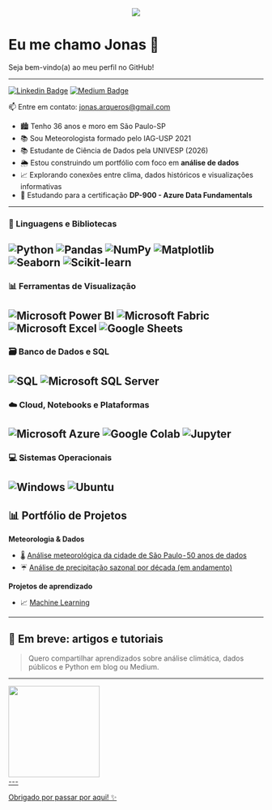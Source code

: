 <p align="center">
  <img src="https://capsule-render.vercel.app/api?type=waving&color=0:6dd5ed,100:2193b0&height=150&section=header&text=Olá!&fontColor=ffffff&fontSize=30"/>
</p>

# Eu me chamo Jonas 👋  
Seja bem-vindo(a) ao meu perfil no GitHub!

---

[![Linkedin Badge](https://img.shields.io/badge/LinkedIn-0077B5?style=for-the-badge&logo=linkedin&logoColor=white
)](https://www.linkedin.com/in/jonas-guitart-guimaraes-de-arqueros-e-ribeiro/)
[![Medium Badge](https://img.shields.io/badge/Medium-12100E?style=for-the-badge&logo=medium&logoColor=white
)](https://medium.com/@jonas.arqueros)

📫 Entre em contato: [jonas.arqueros@gmail.com](mailto:jonas.arqueros@gmail.com)


- 🏙️ Tenho 36 anos e moro em São Paulo-SP
- 📚 Sou Meteorologista formado pelo IAG-USP 2021
- 📚 Estudante de Ciência de Dados pela UNIVESP (2026)
- 🌦️ Estou construindo um portfólio com foco em **análise de dados**  
- 📈 Explorando conexões entre clima, dados históricos e visualizações informativas  
- 🎯 Estudando para a certificação **DP-900 - Azure Data Fundamentals**
---

### 🐍 Linguagens e Bibliotecas

![Python](https://img.shields.io/badge/-Python-3776AB?style=plastic&logo=python&logoColor=white)
![Pandas](https://img.shields.io/badge/-Pandas-150458?style=plastic&logo=pandas)
![NumPy](https://img.shields.io/badge/-NumPy-013243?style=plastic&logo=numpy&logoColor=white)
![Matplotlib](https://img.shields.io/badge/-Matplotlib-11557C?style=plastic&logo=matplotlib&logoColor=white)
![Seaborn](https://img.shields.io/badge/-Seaborn-268BD2?style=plastic)
![Scikit-learn](https://img.shields.io/badge/-Scikit--learn-F7931E?style=plastic&logo=scikit-learn&logoColor=white)
---

### 📊 Ferramentas de Visualização

![Microsoft Power BI](https://img.shields.io/badge/-Power%20BI-F2C811?style=plastic&logo=powerbi&logoColor=black)
![Microsoft Fabric](https://img.shields.io/badge/-Microsoft%20Fabric-7724C0?style=plastic&logo=microsoftfabric&logoColor=white)
![Microsoft Excel](https://img.shields.io/badge/Microsoft_Excel-217346?style=plastic&logo=microsoft-excel&logoColor=white)
![Google Sheets](https://img.shields.io/badge/Google%20Sheets-34A853?style=plastic&logo=google-sheets&logoColor=white)
---

### 🗃️ Banco de Dados e SQL

![SQL](https://img.shields.io/badge/-SQL-4479A1?style=plastic&logo=sql&logoColor=white)
![Microsoft SQL Server](https://img.shields.io/badge/Microsoft_SQL_Server-CC2927?style=plastic&logo=microsoft-sql-server&logoColor=white)
---

### ☁️ Cloud, Notebooks e Plataformas

![Microsoft Azure](https://img.shields.io/badge/-Azure-0089D6?style=plastic&logo=microsoft-azure&logoColor=white)
![Google Colab](https://img.shields.io/badge/Colab-F9AB00?style=plastic&logo=googlecolab&color=525252)
![Jupyter](https://img.shields.io/badge/-Jupyter-F37626?style=plastic&logo=jupyter)
---

### 💻 Sistemas Operacionais

![Windows](https://img.shields.io/badge/Windows-017AD7?style=plastic&logo=windows&logoColor=white)
![Ubuntu](https://img.shields.io/badge/Ubuntu-E95420?style=plastic&logo=ubuntu&logoColor=white)
---

## 📊 Portfólio de Projetos

**Meteorologia & Dados**
- 🌡️ [Análise meteorológica da cidade de São Paulo - 50 anos de dados](https://github.com/jonas-arqueros/Projetos_e_Analises/tree/main/clima-sp)
- ☔ [Análise de precipitação sazonal por década (em andamento)](https://github.com/jonas-arqueros/Projetos_e_Analises/tree/main/clima-sp)

**Projetos de aprendizado**
- 📈 [Machine Learning](https://github.com/jonas-arqueros/Primeiras_Analises_de_Dados)
---

## 📝 Em breve: artigos e tutoriais
> Quero compartilhar aprendizados sobre análise climática, dados públicos e Python em blog ou Medium.
---

<div>
<a href="https://github.com/jonas-arqueros">
<img loading="lazy" height="180em" src="https://github-readme-stats.vercel.app/api/top-langs/?username=jonas-arqueros&layout=compact&langs_count=7&theme=dracula"/>
</div>
---

Obrigado por passar por aqui! ✨
